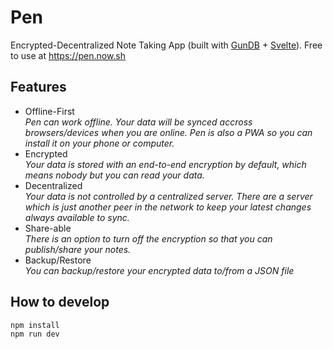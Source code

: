 # Pen

Encrypted-Decentralized Note Taking App (built with [GunDB](https://gun.eco) + [Svelte](https://svelte.dev/)). Free to use at https://pen.now.sh

## Features
- Offline-First  
*Pen can work offline. Your data will be synced accross browsers/devices when you are online. Pen is also a PWA so you can install it on your phone or computer.*
- Encrypted  
*Your data is stored with an end-to-end encryption by default, which means nobody but you can read your data.*
- Decentralized   
*Your data is not controlled by a centralized server. There are a server which is just another peer in the network to keep your latest changes always available to sync.*
- Share-able  
*There is an option to turn off the encryption so that you can publish/share your notes.*
- Backup/Restore  
*You can backup/restore your encrypted data to/from a JSON file*

## How to develop
```bash
npm install
npm run dev
```
